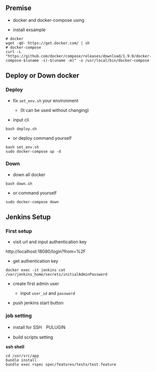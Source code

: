 ## Premise

* docker and docker-compose using

* install exsample

```
# docker
wget -qO- https://get.docker.com/ | sh
# docker-compose
curl -L "https://github.com/docker/compose/releases/download/1.9.0/docker-compose-$(uname -s)-$(uname -m)" -o /usr/local/bin/docker-compose
```


## Deploy or Down docker

### Deploy

* fix `set_env.sh` your environment
  * (It can be used without changing)

* input cli

```
bash deploy.sh
```

* or deploy command yourself

```
bash set_env.sh
sudo docker-compose up -d
```

### Down

* down all docker

```
bash down.sh
```

* or command yourself

```
sudo docker-compose down
```


## Jenkins Setup

### First setup

* visit url and input authentication key

http://localhost:18080/login?from=%2F

* get authentication key

```
docker exec -it jenkins cat /var/jenkins_home/secrets/initialAdminPassword
```

* create first admin user
  * input `user_id` and `password`

* push jenkins start button

### job setting

* install for SSH　PULUGIN

* build scripts setting

**ssh shell**

```
cd /usr/src/app
bundle install
bundle exec rspec spec/features/tests/test.feature
```

